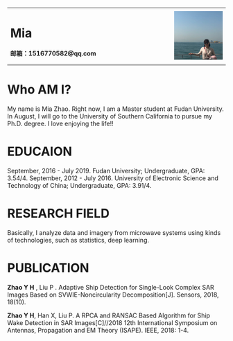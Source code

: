 <table border="0">
  <tr>
    <td width="75%">
      <h1>Mia</h1>
      <p><b>邮箱：1516770582@qq.com</b></p>
    </td>
    <td width="25%">
      <img src="/Mia.jpg" width="100%"> 
    </td>
  </tr>
</table>

# Who AM I?

My name is Mia Zhao. Right now, I am a Master student at Fudan University. In August, I will go to the University of Southern California to pursue my Ph.D. degree. I love enjoying the life!!

# EDUCAION
September, 2016 - July 2019.  Fudan University;                                         Undergraduate, GPA: 3.54/4.
September, 2012 - July 2016.  University of Electronic Science and Technology of China; Undergraduate, GPA: 3.91/4.

# RESEARCH FIELD

Basically, I analyze data and imagery from microwave systems using kinds of technologies, such as statistics, deep learning.

# PUBLICATION

**Zhao Y H** , Liu P . Adaptive Ship Detection for Single-Look Complex SAR Images Based on SVWIE-Noncircularity Decomposition[J]. Sensors, 2018, 18(10).

**Zhao Y H**, Han X, Liu P. A RPCA and RANSAC Based Algorithm for Ship Wake Detection in SAR Images[C]//2018 12th International Symposium on Antennas, Propagation and EM Theory (ISAPE). IEEE, 2018: 1-4.

